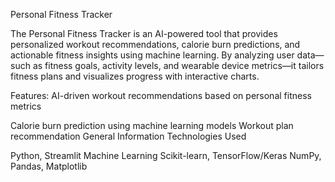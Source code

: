 Personal Fitness Tracker

The Personal Fitness Tracker is an AI-powered tool that provides personalized workout recommendations, calorie burn predictions, and actionable fitness insights using machine learning. By analyzing user data—such as fitness goals, activity levels, and wearable device metrics—it tailors fitness plans and visualizes progress with interactive charts.

Features: AI-driven workout recommendations based on personal fitness metrics

Calorie burn prediction using machine learning models
Workout plan recommendation
General Information
Technologies Used

Python, Streamlit
Machine Learning
Scikit-learn, TensorFlow/Keras
NumPy, Pandas, Matplotlib
